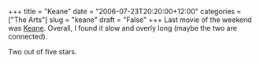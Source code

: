 +++
title = "Keane"
date = "2006-07-23T20:20:00+12:00"
categories = ["The Arts"]
slug = "keane"
draft = "False"
+++
Last movie of the weekend was [Keane](http://www.imdb.com/title/tt0420291/).
Overall, I found it slow and overly long (maybe the two are connected).

Two out of five stars.

